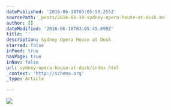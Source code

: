 ```yaml
---
datePublished: '2016-06-18T03:05:50.255Z'
sourcePath: _posts/2016-06-18-sydney-opera-house-at-dusk.md
author: []
dateModified: '2016-06-18T03:05:45.699Z'
title: ''
description: Sydney Opera House at Dusk
starred: false
inFeed: true
hasPage: true
inNav: false
url: sydney-opera-house-at-dusk/index.html
_context: 'http://schema.org'
_type: Article

---
```

![](https://the-grid-user-content.s3-us-west-2.amazonaws.com/b09058c8-01cb-4e4b-ab20-da7c581e0d1c.jpg)